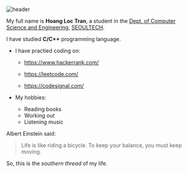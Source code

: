 ![header](https://capsule-render.vercel.app/api?type=soft&height=250&color=gradient&text=Lohan&animation=twinkling)

My full name is **Hoang Loc Tran**, a student in the  [Dept. of Computer Science and Engineering](https://computer.seoultech.ac.kr/), [SEOULTECH](https://en.seoultech.ac.kr/).

I have studied **C/C++** programming language.

* I have practied coding on:
  
  * https://www.hackerrank.com/
  
  * https://leetcode.com/
  
  * https://codesignal.com/
  
* My hobbies:
  * Reading books
  * Working out
  * Listening music

Albert Einstein said:

> Life is like riding a bicycle. 
> To keep your balance, you must keep moving.

So, this is the *southern thread* of my life.
